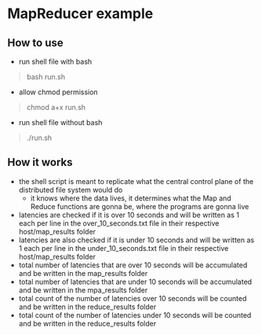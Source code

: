 # MapReducer example
## How to use
- run shell file with bash
> bash run.sh
- allow chmod permission
> chmod a+x run.sh
- run shell file without bash
> ./run.sh
## How it works
- the shell script is meant to replicate what the central control plane of the distributed file system would do
  - it knows where the data lives, it determines what the Map and Reduce functions are gonna be, where the programs are gonna live
- latencies are checked if it is over 10 seconds and will be written as 1 each per line in the over_10_seconds.txt file in their respective host/map_results folder
- latencies are also checked if it is under 10 seconds and will be written as 1 each per line in the under_10_seconds.txt file in their respective host/map_results folder
- total number of latencies that are over 10 seconds will be accumulated and be written in the map_results folder
- total number of latencies that are under 10 seconds will be accumulated and be written in the mpa_results folder
- total count of the number of latencies over 10 seconds will be counted and be written in the reduce_results folder
- total count of the number of latencies under 10 seconds will be counted and be written in the reduce_results folder
